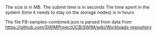 The size is in MB.
The submit time is in seconds
The time spent in the system (time it needs to stay on the storage nodes) is in hours

The file FB-samples-combined.json is parsed from data from https://github.com/SWIMProjectUCB/SWIM/wiki/Workloads-repository

